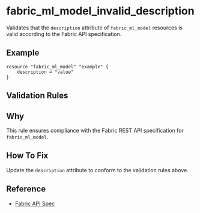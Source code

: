 # fabric_ml_model_invalid_description

Validates that the `description` attribute of `fabric_ml_model` resources is valid according to the Fabric API specification.

## Example

```hcl
resource "fabric_ml_model" "example" {
    description = "value"
}
```

## Validation Rules



## Why

This rule ensures compliance with the Fabric REST API specification for `fabric_ml_model`.

## How To Fix

Update the `description` attribute to conform to the validation rules above.

## Reference

- [Fabric API Spec](https://github.com/microsoft/fabric-rest-api-specs/tree/main/mlModel/definitions.json)
